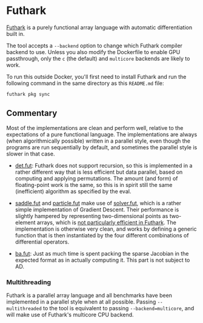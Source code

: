 # Futhark

[Futhark][] is a purely functional array language with automatic differentiation built in.

The tool accepts a `--backend` option to change which Futhark compiler backend to use. Unless you also modify the Dockerfile to enable GPU passthrough, only the `c` (the default) and `multicore` backends are likely to work.

To run this outside Docker, you'll first need to install Futhark and run the following command in the same directory as this `README.md` file:

```sh
futhark pkg sync
```

## Commentary

Most of the implementations are clean and perform well, relative to
the expectations of a pure functional language. The implementations
are always (when algorithmically possible) written in a parallel
style, even though the programs are run sequentially by default, and
sometimes the parallel style is slower in that case.

- [det.fut][]: Futhark does not support recursion, so this is
  implemented in a rather different way that is less efficient but
  data parallel, based on computing and applying permutations. The
  amount (and form) of floating-point work is the same, so this is in
  spirit still the same (inefficient) algorithm as specified by the
  eval.

- [saddle.fut][] and [particle.fut][] make use of [solver.fut][],
  which is a rather simple implementation of Gradient Descent. Their
  performance is slightly hampered by representing two-dimensional
  points as two-element arrays, which is [not particularly efficient
  in Futhark][]. The implementation is otherwise very clean, and works
  by defining a generic function that is then instantiated by the four
  different combinations of differential operators.

- [ba.fut][]: Just as much time is spent packing the sparse Jacobian
  in the expected format as in actually computing it. This part is not
  subject to AD.

### Multithreading

Futhark is a parallel array language and all benchmarks have been implemented in
a parallel style when at all possible. Passing `--multithreaded` to the tool is
equivalent to passing `--backend=multicore`, and will make use of Futhark's
multicore CPU backend.

[futhark]: https://futhark-lang.org/
[det.fut]: det.fut
[saddle.fut]: saddle.fut
[particle.fut]: particle.fut
[solver.fut]: solver.fut
[not particularly efficient in Futhark]: https://futhark-lang.org/blog/2019-01-13-giving-programmers-what-they-want.html
[ba.fut]: ba.fut
